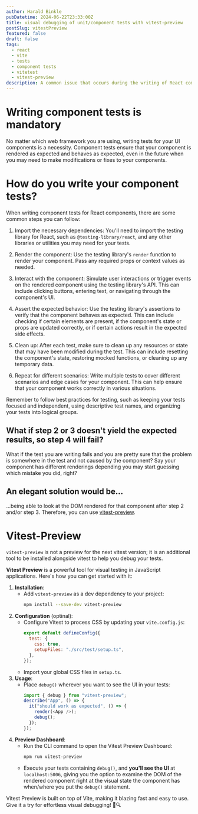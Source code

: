 ```yaml
---
author: Harald Binkle
pubDatetime: 2024-06-22T23:33:00Z
title: visual debugging of unit/component tests with vitest-preview
postSlug: vitestPreview
featured: false
draft: false
tags:
  - react
  - vite
  - tests
  - component tests
  - vitetest
  - vitest-preview
description: A common issue that occurs during the writing of React components is solved...
---
```


# Writing component tests is mandatory

No matter which web framework you are using, writing tests for your UI components is a necessity.
Component tests ensure that your component is rendered as expected and behaves as expected, even in the future when you may need to make modifications or fixes to your components.

# How do you write your component tests?

When writing component tests for React components, there are some common steps you can follow:

1. Import the necessary dependencies: You'll need to import the testing library for React, such as `@testing-library/react`, and any other libraries or utilities you may need for your tests.

2. Render the component: Use the testing library's `render` function to render your component. Pass any required props or context values as needed.

3. Interact with the component: Simulate user interactions or trigger events on the rendered component using the testing library's API. This can include clicking buttons, entering text, or navigating through the component's UI.

4. Assert the expected behavior: Use the testing library's assertions to verify that the component behaves as expected. This can include checking if certain elements are present, if the component's state or props are updated correctly, or if certain actions result in the expected side effects.

5. Clean up: After each test, make sure to clean up any resources or state that may have been modified during the test. This can include resetting the component's state, restoring mocked functions, or cleaning up any temporary data.

6. Repeat for different scenarios: Write multiple tests to cover different scenarios and edge cases for your component. This can help ensure that your component works correctly in various situations.

Remember to follow best practices for testing, such as keeping your tests focused and independent, using descriptive test names, and organizing your tests into logical groups.

## What if step 2 or 3 doesn't yield the expected results, so step 4 will fail?

What if the test you are writing fails and you are pretty sure that the problem is somewhere in the test and not caused by the component?
Say your component has different renderings depending you may start guessing which mistake you did, right?

## An elegant solution would be...

...being able to look at the DOM rendered for that component after step 2 and/or step 3.
Therefore, you can use [vitest-preview](https://www.vitest-preview.com/).

# Vitest-Preview

`vitest-preview` is not a preview for the next vitest version; it is an additional tool to be installed alongside vitest to help you debug your tests.

**Vitest Preview** is a powerful tool for visual testing in JavaScript applications. Here's how you can get started with it:

1. **Installation**:
   - Add `vitest-preview` as a dev dependency to your project:
     ```bash
     npm install --save-dev vitest-preview
     ```
2. **Configuration** (optinal):
   - Configure Vitest to process CSS by updating your `vite.config.js`:
     ```javascript
     export default defineConfig({
       test: {
         css: true,
         setupFiles: "./src/test/setup.ts",
       },
     });
     ```
   - Import your global CSS files in `setup.ts`.
3. **Usage**:
   - Place `debug()` wherever you want to see the UI in your tests:
     ```javascript
     import { debug } from "vitest-preview";
     describe("App", () => {
       it("should work as expected", () => {
         render(<App />);
         debug();
       });
     });
     ```
4. **Preview Dashboard**:
   - Run the CLI command to open the Vitest Preview Dashboard:
     ```bash
     npm run vitest-preview
     ```
   - Execute your tests containing `debug()`, and **you'll see the UI** at `localhost:5006`, giving you the option to examine the DOM of the rendered component right at the visual state the component has when/where you put the `debug()` statement.

Vitest Preview is built on top of Vite, making it blazing fast and easy to use. Give it a try for effortless visual debugging! 🚀🔍
